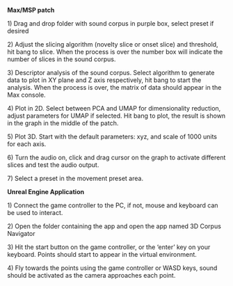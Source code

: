 **Max/MSP patch**

1\) Drag and drop folder with sound corpus in purple box, select preset if desired

2\) Adjust the slicing algorithm (novelty slice or onset slice) and threshold, hit bang to slice. When the process is over the number box will indicate the number of slices in the sound corpus.

3\) Descriptor analysis of the sound corpus. Select algorithm to generate data to plot in XY plane and Z axis respectively, hit bang to start the analysis. When the process is over, the matrix of data should appear in the Max console.

4\) Plot in 2D. Select between PCA and UMAP for dimensionality reduction, adjust parameters for UMAP if selected. Hit bang to plot, the result is shown in the graph in the middle of the patch. 

5\) Plot 3D. Start with the default parameters: xyz, and scale of 1000 units for each axis.

6\) Turn the audio on, click and drag cursor on the graph to activate different slices and test the audio output.

7\) Select a preset in the movement preset area.

**Unreal Engine Application**

1\) Connect the game controller to the PC, if not, mouse and keyboard can be used to interact. 

2\) Open the folder containing the app and open the app named 3D Corpus Navigator

3\) Hit the start button on the game controller, or the ‘enter’ key on your keyboard. Points should start to appear in the virtual environment.

4\) Fly towards the points using the game controller or WASD keys, sound should be activated as the camera approaches each point.  
